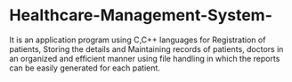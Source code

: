 # Healthcare-Management-System-
It is an application program using C,C++ languages for Registration of patients, Storing the details and Maintaining records of patients, doctors in an organized and efficient manner using file handling in which the reports can be easily generated for each patient.
